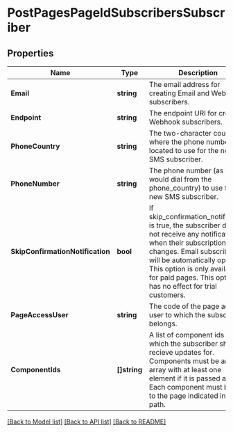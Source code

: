 # PostPagesPageIdSubscribersSubscriber

## Properties
Name | Type | Description | Notes
------------ | ------------- | ------------- | -------------
**Email** | **string** | The email address for creating Email and Webhook subscribers. | [optional] 
**Endpoint** | **string** | The endpoint URI for creating Webhook subscribers. | [optional] 
**PhoneCountry** | **string** | The two-character country where the phone number is located to use for the new SMS subscriber. | [optional] 
**PhoneNumber** | **string** | The phone number (as you would dial from the phone_country) to use for the new SMS subscriber. | [optional] 
**SkipConfirmationNotification** | **bool** | If skip_confirmation_notification is true, the subscriber does not receive any notifications when their subscription changes.  Email subscribers will be automatically opted in. This option is only available for paid pages. This option has no effect for trial customers. | [optional] 
**PageAccessUser** | **string** | The code of the page access user to which the subscriber belongs. | [optional] 
**ComponentIds** | **[]string** | A list of component ids for which the subscriber should recieve updates for. Components must be an array with at least one element if it is passed at all. Each component must belong to the page indicated in the path. | [optional] 

[[Back to Model list]](../README.md#documentation-for-models) [[Back to API list]](../README.md#documentation-for-api-endpoints) [[Back to README]](../README.md)


